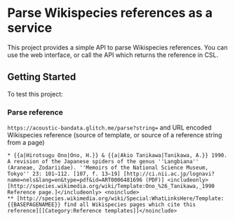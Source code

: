 # Parse Wikispecies references as a service
This project provides a simple API to parse Wikispecies references. You can use the web interface, or call the API which returns the reference in CSL.


## Getting Started
To test this project:


### Parse reference

```https://acoustic-bandata.glitch.me/parse?string=``` and URL encoded Wikispecies reference (source of template, or source of a reference string from a page)

```
* {{a|Hirotsugu Ono|Ono, H.}} & {{a|Akio Tanikawa|Tanikawa, A.}} 1990. A revision of the Japanese spiders of the genus ''Langbiana'' (Araneae, Zodariidae). ''Memoirs of the National Science Museum, Tokyo'' 23: 101–112. [107, f. 13–19] [http://ci.nii.ac.jp/lognavi?name=nels&lang=en&type=pdf&id=ART0006481696 (PDF)] <includeonly>[http://species.wikimedia.org/wiki/Template:Ono_%26_Tanikawa,_1990 Reference page.]</includeonly> <noinclude>
** [http://species.wikimedia.org/wiki/Special:WhatLinksHere/Template:{{BASEPAGENAMEE}} find all Wikispecies pages which cite this reference][[Category:Reference templates]]</noinclude>        
    
```
      
    


